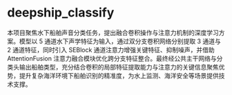 # deepship_classify
本项目聚焦水下船舶声音分类任务，提出融合卷积操作与注意力机制的深度学习方案。模型以 5 通道水下声学特征为输入，通过双分支卷积网络分别提取 3 通道与 2 通道特征，同时引入 SEBlock 通道注意力增强关键特征、抑制噪声，并借助 AttentionFusion 注意力融合模块优化跨分支特征整合。最终经公共主干网络与分类头输出船舶类型，充分结合卷积的局部特征提取能力与注意力的关键信息聚焦优势，提升复杂海洋环境下船舶识别的精准度，为水上监测、海洋安全等场景提供技术支撑。
